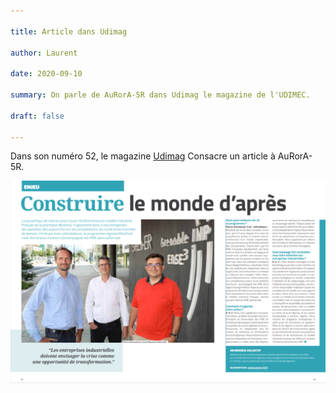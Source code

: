 ```yaml
---

title: Article dans Udimag

author: Laurent

date: 2020-09-10

summary: On parle de AuRorA-5R dans Udimag le magazine de l'UDIMEC.

draft: false

---
```


Dans son numéro 52, le magazine [Udimag](https://www.google.com/url?q=https://www.udimec.fr/sites/default/files/udimag_52_planche_bd.pdf&sa=D&ust=1610440735275000&usg=AOvVaw0ZnQIiAUkvhd9VpK-Y3zXJ) Consacre un article à AuRorA-5R.

![](images/image1.png)


